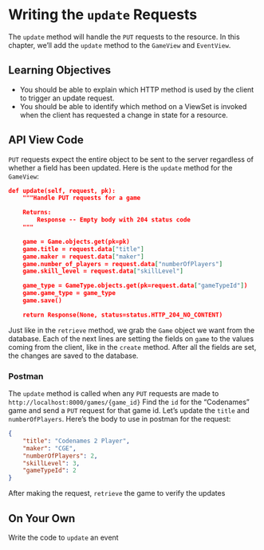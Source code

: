 # Writing the `update` Requests
The `update` method will handle the `PUT` requests to the resource. In this chapter, we’ll add the `update` method to the `GameView` and `EventView`. 

## Learning Objectives

* You should be able to explain which HTTP method is used by the client to trigger an update request.
* You should be able to identify which method on a ViewSet is invoked when the client has requested a change in state for a resource.

## API View Code
`PUT` requests expect the entire object to be sent to the server regardless of whether a field has been updated. Here is the `update` method for the `GameView`:
```json
def update(self, request, pk):
    """Handle PUT requests for a game

    Returns:
        Response -- Empty body with 204 status code
    """

    game = Game.objects.get(pk=pk)
    game.title = request.data["title"]
    game.maker = request.data["maker"]
    game.number_of_players = request.data["numberOfPlayers"]
    game.skill_level = request.data["skillLevel"]

    game_type = GameType.objects.get(pk=request.data["gameTypeId"])
    game.game_type = game_type
    game.save()

    return Response(None, status=status.HTTP_204_NO_CONTENT)

```

Just like in the `retrieve` method, we grab the `Game` object we want from the database. Each of the next lines are setting the fields on `game` to the values coming from the client, like in the `create` method. After all the fields are set, the changes are saved to the database.

### Postman
The `update` method is called when any `PUT` requests are made to `http://localhost:8000/games/{game_id}` Find the `id` for the “Codenames” game and send a `PUT` request for that game id. Let’s update the `title` and `numberOfPlayers`. Here’s the body to use in postman for the request:
```json
{
    "title": "Codenames 2 Player",
    "maker": "CGE",
    "numberOfPlayers": 2,
    "skillLevel": 3,
    "gameTypeId": 2
}
```
After making the request, `retrieve` the game to verify the updates
## On Your Own
Write the code to `update` an event

